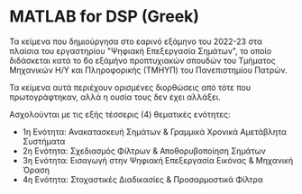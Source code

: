 # MATLAB for DSP  (Greek)
Τα κείμενα που δημιούργησα στο εαρινό εξάμηνο του 2022-23 στα πλαίσια του εργαστηρίου "Ψηφιακή Επεξεργασία Σημάτων", το οποίο διδάσκεται κατά το 6ο εξάμήνο προπτυχιακών σπουδών του Τμήματος Μηχανικών Η/Υ και Πληροφορικής (ΤΜΗΥΠ) του Πανεπιστημίου Πατρών.

Τα κείμενα αυτά περιέχουν ορισμένες διορθώσεις από τότε που πρωτογράφτηκαν, αλλά η ουσία τους δεν έχει αλλάξει.

Ασχολούνται με τις εξής τέσσερις (4) θεματικές ενότητες:
 - 1η Ενότητα: Ανακατασκευή Σημάτων & Γραμμικά Χρονικά Αμετάβλητα Συστήματα
 - 2η Ενότητα: Σχεδιασμός Φίλτρων & Αποθορυβοποίηση Σημάτων
 - 3η Ενότητα: Εισαγωγή στην Ψηφιακή Επεξεργασία Εικόνας & Μηχανική Όραση
 - 4η Ενότητα: Στοχαστικές Διαδικασίες & Προσαρμοστικά Φίλτρα
